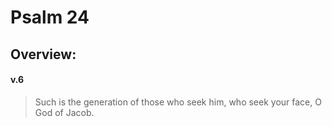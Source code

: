# Psalm 24

## Overview:


#### v.6
>Such is the generation of those who seek him, who seek your face, O God of Jacob.

